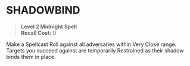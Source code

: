 ﻿---
tags:
  - Ability
  - CharacterOption
name: 'SHADOWBIND'
level: 2
domain: 'Midnight'
type: 'Spell'
recall: '0'
description: 'Make a Spellcast Roll against all adversaries within Very Close range. Targets you succeed against are temporarily Restrained as their shadow binds them in place.'
---
# SHADOWBIND

> **Level 2 Midnight Spell**  
> **Recall Cost:** 0

Make a Spellcast Roll against all adversaries within Very Close range. Targets you succeed against are temporarily Restrained as their shadow binds them in place.
